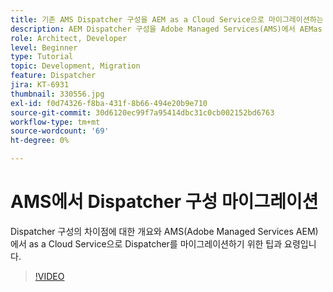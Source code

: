 ```yaml
---
title: 기존 AMS Dispatcher 구성을 AEM as a Cloud Service으로 마이그레이션하는 방법
description: AEM Dispatcher 구성을 Adobe Managed Services(AMS)에서 AEMas a Cloud Service 으로 마이그레이션하기 위한 팁과 요령입니다.
role: Architect, Developer
level: Beginner
type: Tutorial
topic: Development, Migration
feature: Dispatcher
jira: KT-6931
thumbnail: 330556.jpg
exl-id: f0d74326-f8ba-431f-8b66-494e20b9e710
source-git-commit: 30d6120ec99f7a95414dbc31c0cb002152bd6763
workflow-type: tm+mt
source-wordcount: '69'
ht-degree: 0%

---
```


# AMS에서 Dispatcher 구성 마이그레이션

Dispatcher 구성의 차이점에 대한 개요와 AMS(Adobe Managed Services AEM)에서 as a Cloud Service으로 Dispatcher를 마이그레이션하기 위한 팁과 요령입니다.

>[!VIDEO](https://video.tv.adobe.com/v/330556?quality=12&learn=on)
